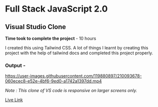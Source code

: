 # Full Stack JavaScript 2.0

## Visual Studio Clone

**Time took to complete the project** - 10 hours

I created this using Tailwind CSS. A lot of things I learnt by creating this project with the help of tailwind docs and completed this project properly.

### Output -


https://user-images.githubusercontent.com/119880897/210093678-060ecec8-e52e-4bf6-9ed0-a1742a1397dd.mp4

*Note : This clone of VS code is responsive on larger screens only.*

[Live Link](https://serene-dasik-dcc44d.netlify.app/)
